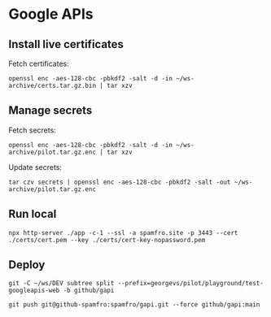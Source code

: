 # Google APIs

## Install live certificates
Fetch certificates:
```
openssl enc -aes-128-cbc -pbkdf2 -salt -d -in ~/ws-archive/certs.tar.gz.bin | tar xzv
```

## Manage secrets
Fetch secrets:
```
openssl enc -aes-128-cbc -pbkdf2 -salt -d -in ~/ws-archive/pilot.tar.gz.enc | tar xzv
```
Update secrets:
```
tar czv secrets | openssl enc -aes-128-cbc -pbkdf2 -salt -out ~/ws-archive/pilot.tar.gz.enc
```

## Run local
```
npx http-server ./app -c-1 --ssl -a spamfro.site -p 3443 --cert ./certs/cert.pem --key ./certs/cert-key-nopassword.pem
```

## Deploy
```
git -C ~/ws/DEV subtree split --prefix=georgevs/pilot/playground/test-googleapis-web -b github/gapi

git push git@github-spamfro:spamfro/gapi.git --force github/gapi:main
```